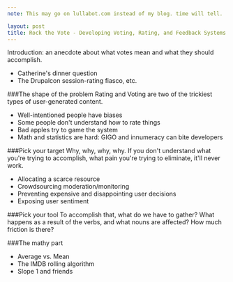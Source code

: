 ```yaml
---
note: This may go on lullabot.com instead of my blog. time will tell.

layout: post
title: Rock the Vote - Developing Voting, Rating, and Feedback Systems That Don't Suck
---
```


Introduction: an anecdote about what votes mean and what they should accomplish.

- Catherine's dinner question
- The Drupalcon session-rating fiasco, etc.

###The shape of the problem
Rating and Voting are two of the trickiest types of user-generated content.

- Well-intentioned people have biases
- Some people don't understand how to rate things
- Bad apples try to game the system
- Math and statistics are hard: GIGO and innumeracy can bite developers


###Pick your target
Why, why, why, why. If you don't understand what you're trying to accomplish, what pain you're trying to eliminate, it'll never work.

- Allocating a scarce resource
- Crowdsourcing moderation/monitoring
- Preventing expensive and disappointing user decisions
- Exposing user sentiment

###Pick your tool
To accomplish that, what do we have to gather? What happens as a result of the verbs, and what nouns are affected? How much friction is there?

###The mathy part
- Average vs. Mean
- The IMDB rolling algorithm
- Slope 1 and friends